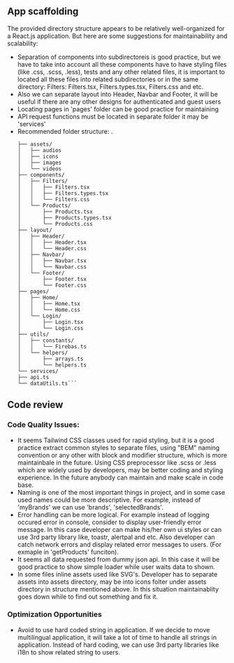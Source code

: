 ## App scaffolding
The provided directory structure appears to be relatively well-organized for a React.js application. But here are some suggestions for maintainability and scalability:
- Separation of components into subdirectoreis is good practice, but we have to take into account all these components have to have styling files (like .css, .scss, .less), tests and any other related files, it is important to located all these files into related subdirectories or in the same directory: Filters: Filters.tsx, Filters.types.tsx, Filters.css and etc.
- Also we can separate layout into Header, Navbar and Footer, it will be useful if there are any other designs for authenticated and guest users
- Locating pages in 'pages' folder can be good practice for maintaining
- API request functions must be located in separate folder it may be 'services'
- Recommended folder structure: .
  ```└── Root Folder/
  ├── assets/
  │   ├── audios
  │   ├── icons
  │   ├── images
  │   └── videos
  ├── components/
  │   ├── Filters/
  │   │   ├── Filters.tsx
  │   │   ├── Filters.types.tsx
  │   │   └── Filters.css
  │   └── Products/
  │       ├── Products.tsx
  │       ├── Products.types.tsx
  │       └── Products.css
  ├── layout/
  │   ├── Header/
  │   │   ├── Header.tsx
  │   │   └── Header.css
  │   ├── Navbar/
  │   │   ├── Navbar.tsx
  │   │   └── Navbar.css
  │   └── Footer/
  │       ├── Footer.tsx
  │       └── Footer.css
  ├── pages/
  │   ├── Home/
  │   │   ├── Home.tsx
  │   │   └── Home.css
  │   └── Login/
  │       ├── Login.tsx
  │       └── Login.css
  ├── utils/
  │   ├── constants/
  │   │   └── Firebas.ts
  │   └── helpers/
  │       ├── arrays.ts
  │       └── helpers.ts
  └── services/
  ├── api.ts
  └── dataUtils.ts```

## Code review
### Code Quality Issues:
- It seems Tailwind CSS classes used for rapid styling, but it is a good practice extract common styles to separate files, using "BEM" naming convention or any other with block and modifier structure, which is more maintainbale in the future. Using CSS preprocessor like .scss or .less which are widely used by developers, may be better coding and styling experience. In the future anybody can maintain and make scale in code base.
- Naming is one of the most important things in project, and in some case used names could be more descriptive. For example, instead of 'myBrands' we can use 'brands', 'selectedBrands'.
- Error handling can be more logical. For example instead of logging occured error in console, consider to display user-friendly error message. In this case developer can make his/her own ui styles or can use 3rd party library like, toastr, alertpal and etc. Also developer can catch network errors and display related error messages to users. (For exmaple in 'getProducts' funciton).
- It seems all data requested from dummy json api. In this case it will be good practice to show simple loader while user waits data to shown.
- In some files inline assets used like SVG's. Developer has to separate assets into assets directory, may be into icons folter under assets directory in structure mentioned above. In this situation maintainablity goes down while to find out something and fix it.

### Optimization Opportunities
- Avoid to use hard coded string in application. If we decide to move multilingual application, it will take a lot of time to handle all strings in application. Instead of hard coding, we can use 3rd party libraries like i18n to show related string to users.
